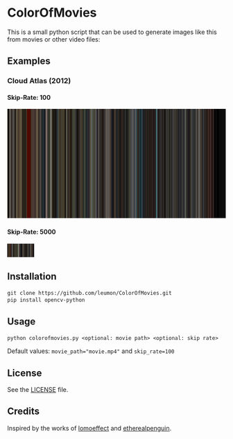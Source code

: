 # ColorOfMovies
This is a small python script that can be used to generate images like this from movies or other video files:
## Examples
### Cloud Atlas (2012)
#### Skip-Rate: 100
![](/example/final_image_100.jpg)
#### Skip-Rate: 5000
![](/example/final_image_5000.jpg)

## Installation
```
git clone https://github.com/leumon/ColorOfMovies.git
pip install opencv-python
```

## Usage
```
python colorofmovies.py <optional: movie path> <optional: skip rate>
```
Default values:
`movie_path="movie.mp4"` and `skip_rate=100`

## License
See the [LICENSE](LICENSE) file.

## Credits
Inspired by the works of [lomoeffect](https://www.reddit.com/r/movies/comments/16cbqm/movie_barcode_every_frame_in_a_movie_compressed/) and [etherealpenguin](https://www.reddit.com/r/dataisbeautiful/comments/3rb8zi/the_average_color_of_every_frame_of_a_given_movie/).
